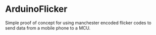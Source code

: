 ArduinoFlicker
==============

Simple proof of concept for using manchester encoded flicker codes to send data from a mobile phone to a MCU.